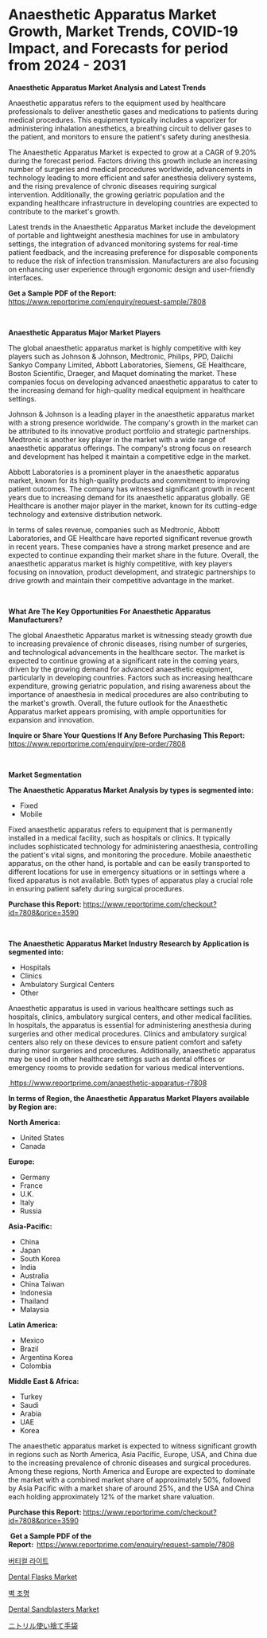 <p><h1>Anaesthetic Apparatus Market Growth, Market Trends, COVID-19 Impact, and Forecasts for period from 2024 - 2031</h1></p><p><strong>Anaesthetic Apparatus Market Analysis and Latest Trends</strong></p>
<p><p>Anaesthetic apparatus refers to the equipment used by healthcare professionals to deliver anesthetic gases and medications to patients during medical procedures. This equipment typically includes a vaporizer for administering inhalation anesthetics, a breathing circuit to deliver gases to the patient, and monitors to ensure the patient's safety during anesthesia.</p><p>The Anaesthetic Apparatus Market is expected to grow at a CAGR of 9.20% during the forecast period. Factors driving this growth include an increasing number of surgeries and medical procedures worldwide, advancements in technology leading to more efficient and safer anesthesia delivery systems, and the rising prevalence of chronic diseases requiring surgical intervention. Additionally, the growing geriatric population and the expanding healthcare infrastructure in developing countries are expected to contribute to the market's growth.</p><p>Latest trends in the Anaesthetic Apparatus Market include the development of portable and lightweight anesthesia machines for use in ambulatory settings, the integration of advanced monitoring systems for real-time patient feedback, and the increasing preference for disposable components to reduce the risk of infection transmission. Manufacturers are also focusing on enhancing user experience through ergonomic design and user-friendly interfaces.</p></p>
<p><strong>Get a Sample PDF of the Report:&nbsp;</strong> <a href="https://www.reportprime.com/enquiry/request-sample/7808">https://www.reportprime.com/enquiry/request-sample/7808</a></p>
<p>&nbsp;</p>
<p><strong>Anaesthetic Apparatus Major Market Players</strong></p>
<p><p>The global anaesthetic apparatus market is highly competitive with key players such as Johnson & Johnson, Medtronic, Philips, PPD, Daiichi Sankyo Company Limited, Abbott Laboratories, Siemens, GE Healthcare, Boston Scientific, Draeger, and Maquet dominating the market. These companies focus on developing advanced anaesthetic apparatus to cater to the increasing demand for high-quality medical equipment in healthcare settings.</p><p>Johnson & Johnson is a leading player in the anaesthetic apparatus market with a strong presence worldwide. The company's growth in the market can be attributed to its innovative product portfolio and strategic partnerships. Medtronic is another key player in the market with a wide range of anaesthetic apparatus offerings. The company's strong focus on research and development has helped it maintain a competitive edge in the market.</p><p>Abbott Laboratories is a prominent player in the anaesthetic apparatus market, known for its high-quality products and commitment to improving patient outcomes. The company has witnessed significant growth in recent years due to increasing demand for its anaesthetic apparatus globally. GE Healthcare is another major player in the market, known for its cutting-edge technology and extensive distribution network.</p><p>In terms of sales revenue, companies such as Medtronic, Abbott Laboratories, and GE Healthcare have reported significant revenue growth in recent years. These companies have a strong market presence and are expected to continue expanding their market share in the future. Overall, the anaesthetic apparatus market is highly competitive, with key players focusing on innovation, product development, and strategic partnerships to drive growth and maintain their competitive advantage in the market.</p></p>
<p>&nbsp;</p>
<p><strong>What Are The Key Opportunities For Anaesthetic Apparatus Manufacturers?</strong></p>
<p><p>The global Anaesthetic Apparatus market is witnessing steady growth due to increasing prevalence of chronic diseases, rising number of surgeries, and technological advancements in the healthcare sector. The market is expected to continue growing at a significant rate in the coming years, driven by the growing demand for advanced anaesthetic equipment, particularly in developing countries. Factors such as increasing healthcare expenditure, growing geriatric population, and rising awareness about the importance of anaesthesia in medical procedures are also contributing to the market's growth. Overall, the future outlook for the Anaesthetic Apparatus market appears promising, with ample opportunities for expansion and innovation.</p></p>
<p><strong>Inquire or Share Your Questions If Any Before Purchasing This Report:</strong> <a href="https://www.reportprime.com/enquiry/pre-order/7808">https://www.reportprime.com/enquiry/pre-order/7808</a></p>
<p>&nbsp;</p>
<p><strong>Market Segmentation</strong></p>
<p><strong>The Anaesthetic Apparatus Market Analysis by types is segmented into:</strong></p>
<p><ul><li>Fixed</li><li>Mobile</li></ul></p>
<p><p>Fixed anaesthetic apparatus refers to equipment that is permanently installed in a medical facility, such as hospitals or clinics. It typically includes sophisticated technology for administering anaesthesia, controlling the patient's vital signs, and monitoring the procedure. Mobile anaesthetic apparatus, on the other hand, is portable and can be easily transported to different locations for use in emergency situations or in settings where a fixed apparatus is not available. Both types of apparatus play a crucial role in ensuring patient safety during surgical procedures.</p></p>
<p><strong>Purchase this Report:&nbsp;</strong><a href="https://www.reportprime.com/checkout?id=7808&price=3590">https://www.reportprime.com/checkout?id=7808&price=3590</a></p>
<p>&nbsp;</p>
<p><strong>The Anaesthetic Apparatus Market Industry Research by Application is segmented into:</strong></p>
<p><ul><li>Hospitals</li><li>Clinics</li><li>Ambulatory Surgical Centers</li><li>Other</li></ul></p>
<p><p>Anaesthetic apparatus is used in various healthcare settings such as hospitals, clinics, ambulatory surgical centers, and other medical facilities. In hospitals, the apparatus is essential for administering anesthesia during surgeries and other medical procedures. Clinics and ambulatory surgical centers also rely on these devices to ensure patient comfort and safety during minor surgeries and procedures. Additionally, anaesthetic apparatus may be used in other healthcare settings such as dental offices or emergency rooms to provide sedation for various medical interventions.</p></p>
<p><a href="https://www.reportprime.com/anaesthetic-apparatus-r7808">&nbsp;https://www.reportprime.com/anaesthetic-apparatus-r7808</a></p>
<p><strong>In terms of Region, the Anaesthetic Apparatus Market Players available by Region are:</strong></p>
<p>
    <p> <strong> North America: </strong>
        <ul>
            <li>United States</li>
            <li>Canada</li>
        </ul>
        </p> 
    <p> <strong> Europe: </strong>
        <ul>
            <li>Germany</li>
            <li>France</li>
            <li>U.K.</li>
            <li>Italy</li>
            <li>Russia</li>
        </ul>
        </p> 
    <p> <strong> Asia-Pacific: </strong>
        <ul>
            <li>China</li>
            <li>Japan</li>
            <li>South Korea</li>
            <li>India</li>
            <li>Australia</li>
            <li>China Taiwan</li>
            <li>Indonesia</li>
            <li>Thailand</li>
            <li>Malaysia</li>
        </ul>
        </p> 
    <p> <strong> Latin America: </strong>
        <ul>
            <li>Mexico</li>
            <li>Brazil</li>
            <li>Argentina Korea</li>
            <li>Colombia</li>
        </ul>
        </p> 
    <p> <strong> Middle East & Africa: </strong>
        <ul>
            <li>Turkey</li>
            <li>Saudi</li>
            <li>Arabia</li>
            <li>UAE</li>
            <li>Korea</li>
        </ul>
    </p>
    </p>
<p><p>The anaesthetic apparatus market is expected to witness significant growth in regions such as North America, Asia Pacific, Europe, USA, and China due to the increasing prevalence of chronic diseases and surgical procedures. Among these regions, North America and Europe are expected to dominate the market with a combined market share of approximately 50%, followed by Asia Pacific with a market share of around 25%, and the USA and China each holding approximately 12% of the market share valuation.</p></p>
<p><strong>Purchase this Report: </strong><a href="https://www.reportprime.com/checkout?id=7808&price=3590">https://www.reportprime.com/checkout?id=7808&price=3590</a></p>
<p>&nbsp;<strong>Get a Sample PDF of the Report:&nbsp;&nbsp;</strong><a href="https://www.reportprime.com/enquiry/request-sample/7808">https://www.reportprime.com/enquiry/request-sample/7808</a></p>
<p><strong></strong></p>
<p><p><a href="https://github.com/admichael111/Market-Research-Report-List-1/blob/main/439403577888.md">버티컬 라이트</a></p><p><a href="https://github.com/Airanohannonzb68e5pb53oc1/Market-Research-Report-List-3/blob/main/dental-flasks-market.md">Dental Flasks Market</a></p><p><a href="https://github.com/hook46569/Market-Research-Report-List-2/blob/main/621706477887.md">벽 조명</a></p><p><a href="https://github.com/DarrenSipes1990/Market-Research-Report-List-2/blob/main/dental-sandblasters-market.md">Dental Sandblasters Market</a></p><p><a href="https://github.com/JessKilback/Market-Research-Report-List-1/blob/main/287485460945.md">ニトリル使い捨て手袋</a></p></p>